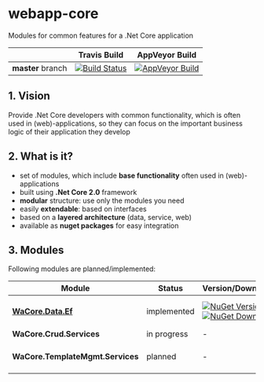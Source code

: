 # webapp-core  
Modules for common features for a .Net Core application


|            |   Travis Build    |    AppVeyor Build    | 
| ---------- | ----------------- | -------------------- |
| **master** branch |[![Build Status](https://api.travis-ci.org/HerbertBodner/webapp-core.svg?branch=master)](https://travis-ci.org/HerbertBodner/webapp-core) |[![AppVeyor Build](https://ci.appveyor.com/api/projects/status/github/HerbertBodner/webapp-core?branch=master&svg=true)](https://ci.appveyor.com/project/yshchohaleu/webapp-core)

## 1. Vision
Provide .Net Core developers with common functionality, which is often used in (web)-applications, so they can focus on the important business logic of their application they develop

## 2. What is it?
 * set of modules, which include **base functionality** often used in (web)-applications
 * built using **.Net Core 2.0** framework
 * **modular** structure: use only the modules you need
 * easily **extendable**: based on interfaces
 * based on a **layered architecture** (data, service, web)
 * available as **nuget packages** for easy integration


## 3. Modules
Following modules are planned/implemented:

| Module |   Status    |    Version/Downloads    | Description | 
| ---------- | ----------------- | -------------------- | -------------------- |
|[**WaCore.Data.Ef**](xref:UnitOfWork_Module) | implemented |[![NuGet Version](https://img.shields.io/nuget/v/WaCore.Data.Ef.svg)](https://www.nuget.org/packages/WaCore.Data.Ef/) [![NuGet Downloads](https://img.shields.io/nuget/dt/WaCore.Data.Ef.svg)](https://www.nuget.org/packages/WaCore.Data.Ef/)  | Unit of work implementation for Ef 2.0  |
| **WaCore.Crud.Services** | in progress | - | CRUD Service |
| **WaCore.TemplateMgmt.Services** | planned | - | Template management services

